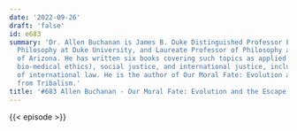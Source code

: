 ```yaml
---
date: '2022-09-26'
draft: 'false'
id: e683
summary: 'Dr. Allen Buchanan is James B. Duke Distinguished Professor Emeritus of
  Philosophy at Duke University, and Laureate Professor of Philosophy at the University
  of Arizona. He has written six books covering such topics as applied ethics (especially
  bio-medical ethics), social justice, and international justice, including the foundations
  of international law. He is the author of Our Moral Fate: Evolution and the Escape
  from Tribalism.'
title: '#683 Allen Buchanan - Our Moral Fate: Evolution and the Escape from Tribalism'
---
```

{{< episode >}}

